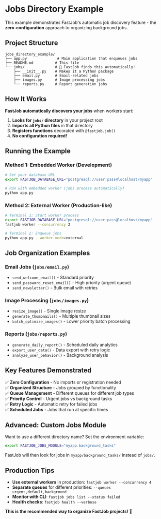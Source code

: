 # Jobs Directory Example

This example demonstrates FastJob's automatic job discovery feature - the **zero-configuration** approach to organizing background jobs.

## Project Structure

```
jobs_directory_example/
├── app.py              # Main application that enqueues jobs
├── README.md          # This file
└── jobs/              # 🎯 FastJob finds this automatically!
    ├── __init__.py    # Makes it a Python package
    ├── email.py       # Email-related jobs
    ├── images.py      # Image processing jobs
    └── reports.py     # Report generation jobs
```

## How It Works

**FastJob automatically discovers your jobs** when workers start:

1. **Looks for `jobs/` directory** in your project root
2. **Imports all Python files** in that directory  
3. **Registers functions** decorated with `@fastjob.job()`
4. **No configuration required!**

## Running the Example

### Method 1: Embedded Worker (Development)

```bash
# Set your database URL
export FASTJOB_DATABASE_URL="postgresql://user:pass@localhost/myapp"

# Run with embedded worker (jobs process automatically)
python app.py
```

### Method 2: External Worker (Production-like)

```bash
# Terminal 1: Start worker process
export FASTJOB_DATABASE_URL="postgresql://user:pass@localhost/myapp"
fastjob worker --concurrency 2

# Terminal 2: Enqueue jobs
python app.py --worker-mode=external
```

## Job Organization Examples

### Email Jobs (`jobs/email.py`)
- `send_welcome_email()` - Standard priority
- `send_password_reset_email()` - High priority (urgent queue)
- `send_newsletter()` - Bulk email with retries

### Image Processing (`jobs/images.py`) 
- `resize_image()` - Single image resize
- `generate_thumbnails()` - Multiple thumbnail sizes
- `batch_optimize_images()` - Lower priority batch processing

### Reports (`jobs/reports.py`)
- `generate_daily_report()` - Scheduled daily analytics
- `export_user_data()` - Data export with retry logic
- `analyze_user_behavior()` - Background analysis

## Key Features Demonstrated

✅ **Zero Configuration** - No imports or registration needed  
✅ **Organized Structure** - Jobs grouped by functionality  
✅ **Queue Management** - Different queues for different job types  
✅ **Priority Control** - Urgent jobs vs background tasks  
✅ **Retry Logic** - Automatic retry for failed jobs  
✅ **Scheduled Jobs** - Jobs that run at specific times  

## Advanced: Custom Jobs Module

Want to use a different directory name? Set the environment variable:

```bash
export FASTJOB_JOBS_MODULE="myapp.background_tasks"
```

FastJob will then look for jobs in `myapp/background_tasks/` instead of `jobs/`.

## Production Tips

- **Use external workers** in production: `fastjob worker --concurrency 4`
- **Separate queues** for different priorities: `--queues urgent,default,background`
- **Monitor with CLI**: `fastjob jobs list --status failed`
- **Health checks**: `fastjob health --verbose`

**This is the recommended way to organize FastJob projects!** 🚀